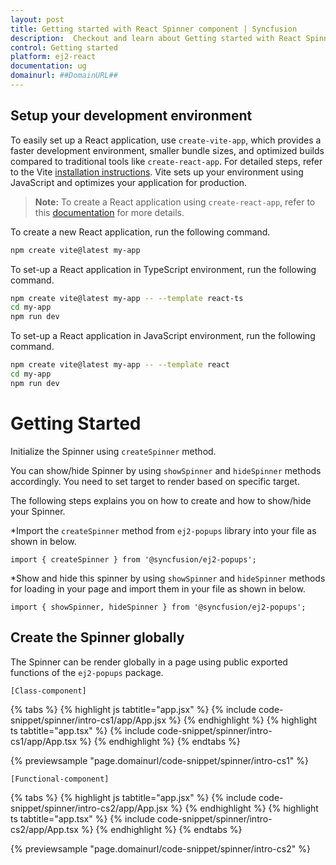 ```yaml
---
layout: post
title: Getting started with React Spinner component | Syncfusion
description:  Checkout and learn about Getting started with React Spinner component of Syncfusion Essential JS 2 and more details.
control: Getting started 
platform: ej2-react
documentation: ug
domainurl: ##DomainURL##
---
```


## Setup your development environment

To easily set up a React application, use `create-vite-app`, which provides a faster development environment, smaller bundle sizes, and optimized builds compared to traditional tools like `create-react-app`. For detailed steps, refer to the Vite [installation instructions](https://vitejs.dev/guide/). Vite sets up your environment using JavaScript and optimizes your application for production.

> **Note:**  To create a React application using `create-react-app`, refer to this [documentation](https://ej2.syncfusion.com/react/documentation/getting-started/create-app) for more details.

To create a new React application, run the following command.

```bash
npm create vite@latest my-app
```
To set-up a React application in TypeScript environment, run the following command.

```bash
npm create vite@latest my-app -- --template react-ts
cd my-app
npm run dev
```
To set-up a React application in JavaScript environment, run the following command.

```bash
npm create vite@latest my-app -- --template react
cd my-app
npm run dev
```


# Getting Started

Initialize the Spinner using `createSpinner` method.

You can show/hide Spinner by using `showSpinner` and `hideSpinner` methods accordingly. You need to set target to render based on specific target.

The following steps explains you on how to create and how to show/hide your Spinner.

*Import the `createSpinner` method from `ej2-popups` library into your file as shown in below.

```
import { createSpinner } from '@syncfusion/ej2-popups';
```

*Show and hide this spinner by using `showSpinner` and `hideSpinner` methods for loading in your page and import them in your file as shown in below.

```
import { showSpinner, hideSpinner } from '@syncfusion/ej2-popups';
```

## Create the Spinner globally

The Spinner can be render globally in a page using public exported functions of the `ej2-popups` package.

`[Class-component]`

{% tabs %}
{% highlight js tabtitle="app.jsx" %}
{% include code-snippet/spinner/intro-cs1/app/App.jsx %}
{% endhighlight %}
{% highlight ts tabtitle="app.tsx" %}
{% include code-snippet/spinner/intro-cs1/app/App.tsx %}
{% endhighlight %}
{% endtabs %}

 {% previewsample "page.domainurl/code-snippet/spinner/intro-cs1" %}

`[Functional-component]`

{% tabs %}
{% highlight js tabtitle="app.jsx" %}
{% include code-snippet/spinner/intro-cs2/app/App.jsx %}
{% endhighlight %}
{% highlight ts tabtitle="app.tsx" %}
{% include code-snippet/spinner/intro-cs2/app/App.tsx %}
{% endhighlight %}
{% endtabs %}

 {% previewsample "page.domainurl/code-snippet/spinner/intro-cs2" %}